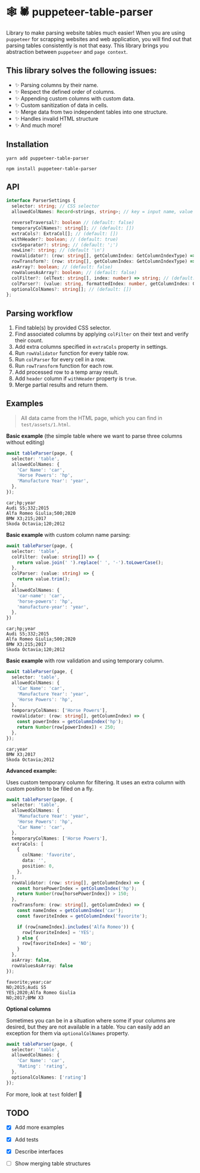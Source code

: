 # 🕸 🕷 puppeteer-table-parser 

Library to make parsing website tables much easier! 
When you are using `puppeteer` for scrapping websites and web application, you will find out that parsing tables consistently is not that easy.
This library brings you abstraction between `puppeteer` and `page context`.

## This library solves the following issues:

- ✨ Parsing columns by their name.
- ✨ Respect the defined order of columns.
- ✨ Appending custom columns with custom data.
- ✨ Custom sanitization of data in cells.
- ✨ Merge data from two independent tables into one structure.
- ✨ Handles invalid HTML structure
- ✨ And much more!

## Installation

```
yarn add puppeteer-table-parser
```
```
npm install puppeteer-table-parser
```

## API

```typescript
interface ParserSettings {
  selector: string; // CSS selector
  allowedColNames: Record<strings, string>; // key = input name, value = output name)

  reverseTraversal?: boolean // (default: false)
  temporaryColNames?: string[]; // (default: []) 
  extraCols?: ExtraCol[]; // (default: [])
  withHeader?: boolean; // (default: true)
  csvSeparator?: string; // (default: ';')
  newLine?: string; // (default '\n')
  rowValidator?: (row: string[], getColumnIndex: GetColumnIndexType) => boolean;
  rowTransform?: (row: string[], getColumnIndex: GetColumnIndexType) => void;
  asArray?: boolean; // (default: false)
  rowValuesAsArray?: boolean; // (default: false)
  colFilter?: (elText: string[], index: number) => string; // (default: (txt: string) => txt.join(' '))
  colParser?: (value: string, formattedIndex: number, getColumnIndex: GetColumnIndexType) => string; // (default: (txt: string) => txt.trim())
  optionalColNames?: string[]; // (default: [])
};
```

## Parsing workflow

1. Find table(s) by provided CSS selector.
2. Find associated columns by applying `colFilter` on their text and verify their count.
3. Add extra columns specified in `extraCols` property in settings.
4. Run `rowValidator` function for every table row.
5. Run `colParser` for every cell in a row.
6. Run `rowTransform` function for each row.
7. Add processed row to a temp array result.
8. Add `header` column if `withHeader` property is `true`.
9. Merge partial results and return them.

## Examples

> All data came from the HTML page, which you can find in `test/assets/1.html`.

**Basic example** (the simple table where we want to parse three columns without editing)

```typescript
await tableParser(page, {
  selector: 'table',
  allowedColNames: {
    'Car Name': 'car',
    'Horse Powers': 'hp',
    'Manufacture Year': 'year',
  },
});
```

```csv
car;hp;year
Audi S5;332;2015
Alfa Romeo Giulia;500;2020
BMW X3;215;2017
Skoda Octavia;120;2012
```

**Basic example** with custom column name parsing:

```typescript
await tableParser(page, {
  selector: 'table',
  colFilter: (value: string[]) => {
    return value.join(' ').replace(' ', '-').toLowerCase();
  },
  colParser: (value: string) => {
    return value.trim();
  },
  allowedColNames: {
    'car-name': 'car',
    'horse-powers': 'hp',
    'manufacture-year': 'year',
  },
})
```

```csv
car;hp;year
Audi S5;332;2015
Alfa Romeo Giulia;500;2020
BMW X3;215;2017
Skoda Octavia;120;2012
```

**Basic example** with row validation and using temporary column.

```typescript
await tableParser(page, {
  selector: 'table',
  allowedColNames: {
    'Car Name': 'car',
    'Manufacture Year': 'year',
    'Horse Powers': 'hp',
  },
  temporaryColNames: ['Horse Powers'],
  rowValidator: (row: string[], getColumnIndex) => {
    const powerIndex = getColumnIndex('hp');
    return Number(row[powerIndex]) < 250;
  },
});
```

```csv
car;year
BMW X3;2017
Skoda Octavia;2012
```

**Advanced example:**

Uses custom temporary column for filtering. It uses an extra column with custom 
position to be filled on a fly.

```typescript
await tableParser(page, {
  selector: 'table',
  allowedColNames: {
    'Manufacture Year': 'year',
    'Horse Powers': 'hp',
    'Car Name': 'car',
  },
  temporaryColNames: ['Horse Powers'],
  extraCols: [
    {
      colName: 'favorite',
      data: '',
      position: 0,
    },
  ],
  rowValidator: (row: string[], getColumnIndex) => {
    const horsePowerIndex = getColumnIndex('hp');
    return Number(row[horsePowerIndex]) > 150;
  },
  rowTransform: (row: string[], getColumnIndex) => {
    const nameIndex = getColumnIndex('car');
    const favoriteIndex = getColumnIndex('favorite');

    if (row[nameIndex].includes('Alfa Romeo')) {
      row[favoriteIndex] = 'YES';
    } else {
      row[favoriteIndex] = 'NO';
    }
  },
  asArray: false,
  rowValuesAsArray: false
});
```

```csv
favorite;year;car
NO;2015;Audi S5
YES;2020;Alfa Romeo Giulia
NO;2017;BMW X3
```

**Optional columns**

Sometimes you can be in a situation where some if
your columns are desired, but they are not available in a table.
You can easily add an exception for them via `optionalColNames` property.

```typescript
await tableParser(page, {
  selector: 'table',
  allowedColNames: {
    'Car Name': 'car',
    'Rating': 'rating',
  },
  optionalColNames: ['rating']
});
```

For more, look at `test` folder! 🙈

## TODO

- [X] Add more examples
- [X] Add tests
- [X] Describe interfaces
- [ ] Show merging table structures

